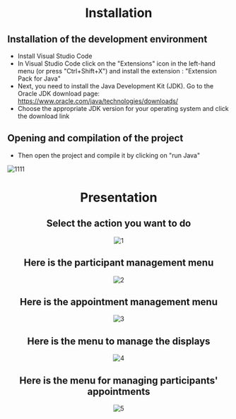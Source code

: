 <div align="center">
  
# Installation
  
</div>

## Installation of the development environment
  
 - Install Visual Studio Code 
 - In Visual Studio Code click on the "Extensions" icon in the left-hand menu (or press "Ctrl+Shift+X") and install the extension : "Extension Pack for Java"
 - Next, you need to install the Java Development Kit (JDK). Go to the Oracle JDK download page: https://www.oracle.com/java/technologies/downloads/ 
 - Choose the appropriate JDK version for your operating system and click the download link


## Opening and compilation of the project

 - Then open the project and compile it by clicking on "run Java"
  
![1111](https://github.com/YassineProDev/Java_AppointmentBookManagement/assets/120946916/4786b8dc-863e-4f80-8480-a81c99067c6c)

<div align="center">
  
# Presentation
  
## Select the action you want to do
![1](https://github.com/YassineProDev/Java_AppointmentBookManagement/assets/120946916/a9c70c5f-8cf5-415e-b56a-af72782f4f57)
  
## Here is the participant management menu
![2](https://github.com/YassineProDev/Java_AppointmentBookManagement/assets/120946916/7138ea65-782e-4818-85f5-b340ee3cee9b)

## Here is the appointment management menu
![3](https://github.com/YassineProDev/Java_AppointmentBookManagement/assets/120946916/a842e961-4ac6-455b-a65e-6fc71bec7256)

## Here is the menu to manage the displays
![4](https://github.com/YassineProDev/Java_AppointmentBookManagement/assets/120946916/e57248c0-2f99-4c48-b872-aef7ef50ad14)
  
## Here is the menu for managing participants' appointments
![5](https://github.com/YassineProDev/Java_AppointmentBookManagement/assets/120946916/ecba44da-5782-4c21-b508-324e874e3b8c)

</div>
